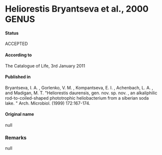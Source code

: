 # Heliorestis Bryantseva et al., 2000 GENUS

#### Status
ACCEPTED

#### According to
The Catalogue of Life, 3rd January 2011

#### Published in
Bryantseva, I. A. , Gorlenko, V. M. , Kompantseva, E. I. , Achenbach, L. A. , and Madigan, M. T. "Heliorestis daurensis, gen. nov. sp. nov. , an alkaliphilic rod-to-coiled-shaped phototrophic heliobacterium from a siberian soda lake. " Arch. Microbiol. (1999) 172:167-174.

#### Original name
null

### Remarks
null